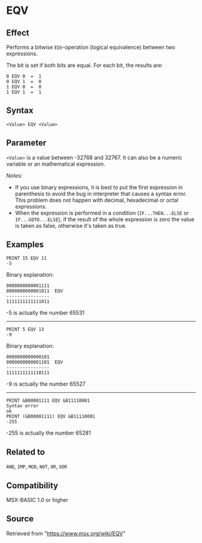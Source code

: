 # EQV

## Effect

Performs a bitwise `EQV`-operation (logical equivalence) between two expressions.

The bit is set if both bits are equal. For each bit, the results are:
```
0 EQV 0  =  1 
0 EQV 1  =  0 
1 EQV 0  =  0 
1 EQV 1  =  1 
```

## Syntax

`<Value> EQV <Value>`

## Parameter

`<Value>` is a value between -32768 and 32767. It can also be a numeric variable or an mathematical expression.

_Notes:_
- If you use binary expressions, it is best to put the first expression in parenthesis to avoid the bug in interpreter that causes a syntax error. This problem does not happen with decimal, hexadecimal or octal expressions.
- When the expression is performed in a condition (`IF...THEN...ELSE` or `IF...GOTO...ELSE`), if the result of the whole expression is zero the value is taken as false, otherwise it's taken as true.

## Examples

```basic
PRINT 15 EQV 11
-5
```
Binary explanation:
```
0000000000001111 
0000000000001011  EQV
----------------
1111111111111011
```
-5 is actually the number 65531

---
```basic
PRINT 5 EQV 13
-9
```
Binary explanation:
```
0000000000000101 
0000000000001101  EQV
----------------
1111111111110111
```
-9 is actually the number 65527

---
```basic
PRINT &B00001111 EQV &B11110001
Syntax error
ok
PRINT (&B00001111) EQV &B11110001
-255
```
-255 is actually the number 65281

## Related to

`AND`, `IMP`, `MOD`, `NOT`, `OR`, `XOR`

## Compatibility

MSX-BASIC 1.0 or higher

## Source

Retrieved from "https://www.msx.org/wiki/EQV"
